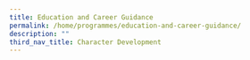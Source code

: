 ```yaml
---
title: Education and Career Guidance
permalink: /home/programmes/education-and-career-guidance/
description: ""
third_nav_title: Character Development
---
```



